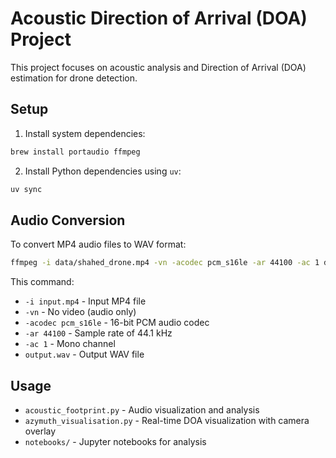 # Acoustic Direction of Arrival (DOA) Project

This project focuses on acoustic analysis and Direction of Arrival (DOA) estimation for drone detection.

## Setup

1. Install system dependencies:
```bash
brew install portaudio ffmpeg
```

2. Install Python dependencies using `uv`:
```bash
uv sync
```

## Audio Conversion

To convert MP4 audio files to WAV format:

```bash
ffmpeg -i data/shahed_drone.mp4 -vn -acodec pcm_s16le -ar 44100 -ac 1 data/shahed_drone.wav
```

This command:
- `-i input.mp4` - Input MP4 file
- `-vn` - No video (audio only)
- `-acodec pcm_s16le` - 16-bit PCM audio codec
- `-ar 44100` - Sample rate of 44.1 kHz
- `-ac 1` - Mono channel
- `output.wav` - Output WAV file

## Usage

- `acoustic_footprint.py` - Audio visualization and analysis
- `azymuth_visualisation.py` - Real-time DOA visualization with camera overlay
- `notebooks/` - Jupyter notebooks for analysis
